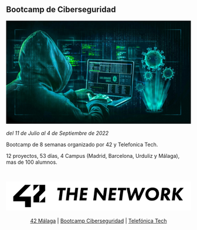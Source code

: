 
## Bootcamp de Ciberseguridad

![alt text](https://github.com/rikrdo1979/cybersec/blob/main/images/ciberseguridad.jpg "Ciberseguridad")

*del 11 de Julio al 4 de Septiembre de 2022*

Bootcamp de 8 semanas organizado por 42 y Telefonica Tech.

12 proyectos, 53 días, 4 Campus (Madrid, Barcelona, Urduliz y Málaga), mas de 100 alumnos.

</br>

<p align="center">
  <img src="https://github.com/rikrdo1979/cybersec/blob/main/images/42.png" alt="42 Network"/>
</br></br>
 <a href="https://www.42malaga.com/">42 Málaga</a> |  <a href="https://www.fundaciontelefonica.com/noticias/cien-personas-aprenden-gratis-ciberseguridad-campus-42/">Bootcamp Ciberseguridad</a> | <a href="https://telefonicatech.com/es" >Telefónica Tech</a>
</p>
